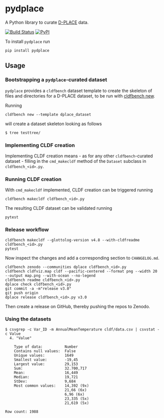 # pydplace

A Python library to curate [D-PLACE](https://d-place.org) data.

[![Build Status](https://github.com/D-PLACE/pydplace/workflows/tests/badge.svg)](https://github.com/D-PLACE/pydplace/actions?query=workflow%3Atests)
[![PyPI](https://img.shields.io/pypi/v/pydplace.svg)](https://pypi.org/project/pydplace)


To install `pydplace` run

```
pip install pydplace
```

## Usage

### Bootstrapping a `pydplace`-curated dataset

`pydplace` provides a `cldfbench` dataset template to create the skeleton of files and directories for a
D-PLACE dataset, to be run with [cldfbench new](https://github.com/cldf/cldfbench/#creating-a-skeleton-for-a-new-dataset-directory).

Running

```shell
cldfbench new --template dplace_dataset 
```

will create a dataset skeleton looking as follows
```shell
$ tree testtree/
```


### Implementing CLDF creation

Implementing CLDF creation means - as for any other `cldfbench`-curated dataset - filling in the
`cmd_makecldf` method of the `Dataset` subclass in `cldfbench_<id>.py`.


### Running CLDF creation

With `cmd_makecldf` implemented, CLDF creation can be triggered running
```shell
cldfbench makecldf cldfbench_<id>.py
```

The resulting CLDF dataset can be validated running
```shell
pytest
```


### Release workflow

```shell
cldfbench makecldf --glottolog-version v4.8 --with-cldfreadme cldfbench_<id>.py
pytest
```

Now inspect the changes and add a corresponding section to `CHANGELOG.md`.

```shell
cldfbench zenodo --communities dplace cldfbench_<id>.py
cldfbench cldfviz.map cldf --pacific-centered --format png --width 20 --output map.png --with-ocean --no-legend
cldfbench readme cldfbench_<id>.py
dplace check cldfbench_<id>.py
git commit -a -m"release v3.0"
git push origin
dplace release cldfbench_<id>.py v3.0
```

Then create a release on GitHub, thereby pushing the repos to Zenodo.


### Using the datasets

```shell
$ csvgrep -c Var_ID -m AnnualMeanTemperature cldf/data.csv | csvstat -c Value
  4. "Value"

	Type of data:          Number
	Contains null values:  False
	Unique values:         1649
	Smallest value:        -19,45
	Largest value:         29,153
	Sum:                   32.700,717
	Mean:                  16,449
	Median:                19,721
	StDev:                 9,684
	Most common values:    14,392 (9x)
	                       21,66 (6x)
	                       6,96 (6x)
	                       23,335 (5x)
	                       21,619 (5x)

Row count: 1988
```
